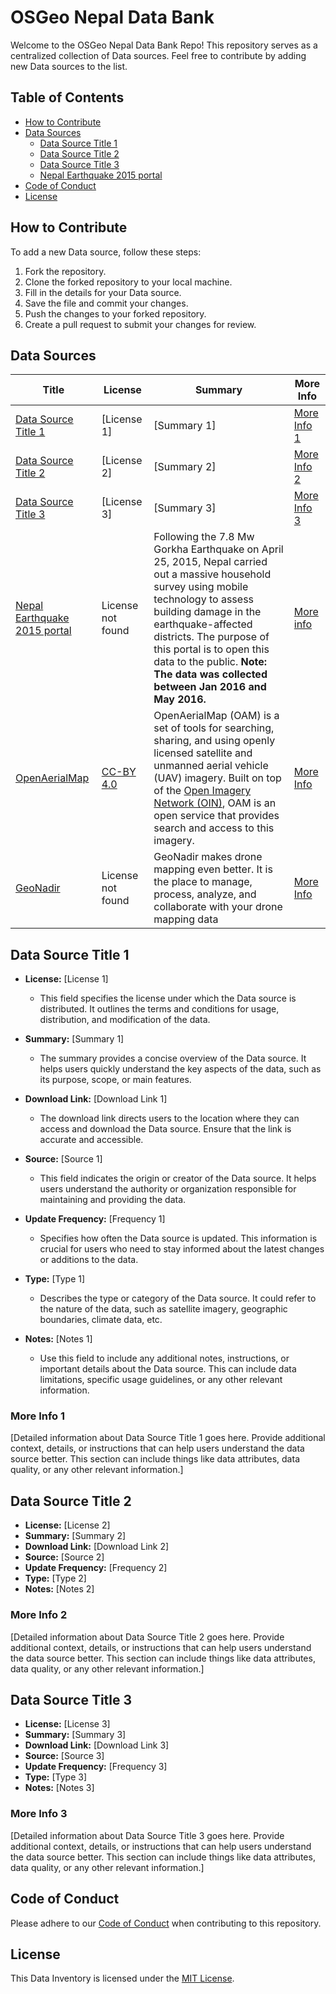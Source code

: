 # OSGeo Nepal Data Bank

Welcome to the OSGeo Nepal Data Bank Repo! This repository serves as a centralized collection of Data sources. Feel free to contribute by adding new Data sources to the list.

## Table of Contents

- [How to Contribute](#how-to-contribute)
- [Data Sources](#data-sources)
  - [Data Source Title 1](#data-source-title-1)
  - [Data Source Title 2](#data-source-title-2)
  - [Data Source Title 3](#data-source-title-3)
  - [Nepal Earthquake 2015 portal](http://eq2015.klldev.org/)
- [Code of Conduct](#code-of-conduct)
- [License](#license)

## How to Contribute

To add a new Data source, follow these steps:

1. Fork the repository.
2. Clone the forked repository to your local machine.
3. Fill in the details for your Data source.
4. Save the file and commit your changes.
5. Push the changes to your forked repository.
6. Create a pull request to submit your changes for review.

## Data Sources

| **Title**                              | **License**     | **Summary**                    | **More Info**                |
|----------------------------------------|-----------------|---------------------------------|-----------------------------|
| [Data Source Title 1](#data-source-title-1) | [License 1]     | [Summary 1]                    | [More Info 1](#more-info-1) |
| [Data Source Title 2](#data-source-title-2) | [License 2]     | [Summary 2]                    | [More Info 2](#more-info-2) |
| [Data Source Title 3](#data-source-title-3) | [License 3]     | [Summary 3]                    | [More Info 3](#more-info-3) |
| [Nepal Earthquake 2015 portal](http://eq2015.klldev.org/) | License not found | Following the 7.8 Mw Gorkha Earthquake on April 25, 2015, Nepal carried out a massive household survey using mobile technology to assess building damage in the earthquake-affected districts. The purpose of this portal is to open this data to the public. **Note: The data was collected between Jan 2016 and May 2016.** | [More info](http://eq2015.klldev.org/#/about)
| [OpenAerialMap](https://map.openaerialmap.org/) | [CC-BY 4.0](https://creativecommons.org/licenses/by/4.0/) | OpenAerialMap (OAM) is a set of tools for searching, sharing, and using openly licensed satellite and unmanned aerial vehicle (UAV) imagery. Built on top of the [Open Imagery Network (OIN)](https://openimagerynetwork.github.io/), OAM is an open service that provides search and access to this imagery.| [More Info](https://openaerialmap.org/about/) |
| [GeoNadir](https://data.geonadir.com/fairgeo?extent=8539937.95%2C2603884.08%2C10489531.31%2C3862411.20) | License not found     | GeoNadir makes drone mapping even better. It is the place to manage, process, analyze, and collaborate with your drone mapping data| [More Info](https://geonadir.com/our-story/) |
<!-- Repeat the above table rows for each Data source -->

## Data Source Title 1

- **License:** [License 1]
  - This field specifies the license under which the Data source is distributed. It outlines the terms and conditions for usage, distribution, and modification of the data.

- **Summary:** [Summary 1]
  - The summary provides a concise overview of the Data source. It helps users quickly understand the key aspects of the data, such as its purpose, scope, or main features.

- **Download Link:** [Download Link 1]
  - The download link directs users to the location where they can access and download the Data source. Ensure that the link is accurate and accessible.

- **Source:** [Source 1]
  - This field indicates the origin or creator of the Data source. It helps users understand the authority or organization responsible for maintaining and providing the data.

- **Update Frequency:** [Frequency 1]
  - Specifies how often the Data source is updated. This information is crucial for users who need to stay informed about the latest changes or additions to the data.

- **Type:** [Type 1]
  - Describes the type or category of the Data source. It could refer to the nature of the data, such as satellite imagery, geographic boundaries, climate data, etc.

- **Notes:** [Notes 1]
  - Use this field to include any additional notes, instructions, or important details about the Data source. This can include data limitations, specific usage guidelines, or any other relevant information.


### More Info 1

[Detailed information about Data Source Title 1 goes here. Provide additional context, details, or instructions that can help users understand the data source better. This section can include things like data attributes, data quality, or any other relevant information.]

## Data Source Title 2

- **License:** [License 2]
- **Summary:** [Summary 2]
- **Download Link:** [Download Link 2]
- **Source:** [Source 2]
- **Update Frequency:** [Frequency 2]
- **Type:** [Type 2]
- **Notes:** [Notes 2]

### More Info 2

[Detailed information about Data Source Title 2 goes here. Provide additional context, details, or instructions that can help users understand the data source better. This section can include things like data attributes, data quality, or any other relevant information.]

## Data Source Title 3

- **License:** [License 3]
- **Summary:** [Summary 3]
- **Download Link:** [Download Link 3]
- **Source:** [Source 3]
- **Update Frequency:** [Frequency 3]
- **Type:** [Type 3]
- **Notes:** [Notes 3]

### More Info 3

[Detailed information about Data Source Title 3 goes here. Provide additional context, details, or instructions that can help users understand the data source better. This section can include things like data attributes, data quality, or any other relevant information.]

## Code of Conduct

Please adhere to our [Code of Conduct](CODE_OF_CONDUCT.md) when contributing to this repository.

## License

This Data Inventory is licensed under the [MIT License](LICENSE).
